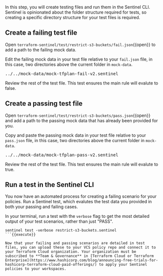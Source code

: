 In this step, you will create testing files and run them in the Sentinel CLI. Sentinel is opinionated about the folder structure required for tests, so creating a specific directory structure for your test files is required.


## Create a failing test file

Open `terraform-sentinel/test/restrict-s3-buckets/fail.json`{{open}} to add a path to the failing mock data.

Edit the failing mock data in your test file relative to your `fail.json` file, in this case, two directories above the current folder in `mock-data`.

<pre class="file" data-filename="terraform-sentinel/test/restrict-s3-buckets/fail.json" data-target="insert" data-marker="<relative_path_to_failing_mock>">../../mock-data/mock-tfplan-fail-v2.sentinel</pre>

Review the rest of the test file. This test ensures the main rule will evalute to false.

## Create a passing test file

Open `terraform-sentinel/test/restrict-s3-buckets/pass.json`{{open}} and add a path to the passing mock data that has already been provided for you.

Copy and paste the passing mock data in your test file relative to your `pass.json` file, in this case, two directories above the current folder in `mock-data`.

<pre class="file" data-filename="terraform-sentinel/test/restrict-s3-buckets/pass.json" data-target="insert" data-marker="<relative_path_to_passing_mock>">../../mock-data/mock-tfplan-pass-v2.sentinel</pre>

Review the rest of the test file. This test ensures the main rule will evalute to true.

## Run a test in the Sentinel CLI

You now have an automated process for creating a failing scenario for your policies. Run a Sentinel test, which evalutes the test data you provided in both your passing and failing cases.

In your terminal, run a test with the `verbose` flag to get the most detailed output of your test scenarios, rather than just "PASS".

```
sentinel test -verbose restrict-s3-buckets.sentinel
```{{execute}}

Now that your failing and passing scenarios are detailed in test files, you can upload these to your VCS policy repo and connect it to your Terraform Cloud organization. Your organization must be subscribed to **Team & Governance** in [Terraform Cloud or Terraform Enterprise](https://www.hashicorp.com/blog/announcing-free-trials-for-hashicorp-terraform-cloud-paid-offerings/) to apply your Sentinel policies to your workspaces.